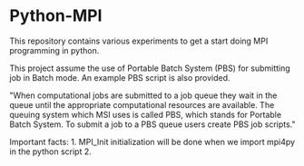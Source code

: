 # Python-MPI
This repository contains various experiments to get a start doing MPI programming in python.

This project assume the use of Portable Batch System (PBS) for submitting job in Batch mode.
An example PBS script is also provided.

"When computational jobs are submitted to a job queue they wait in the queue until the appropriate computational resources are available. The queuing system which MSI uses is called PBS, which stands for Portable Batch System. To submit a job to a PBS queue users create PBS job scripts."

Important facts:
	1. MPI_Init initialization will be done when we import mpi4py in the python script
	2. 

